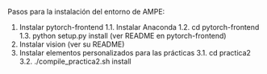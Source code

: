 Pasos para la instalación del entorno de AMPE:
1. Instalar pytorch-frontend
    1.1. Instalar Anaconda
    1.2. cd pytorch-frontend
    1.3. python setup.py install (ver README en pytorch-frontend)
2. Instalar vision (ver su README)
3. Instalar elementos personalizados para las prácticas
   3.1. cd practica2
   3.2. ./compile_practica2.sh install

